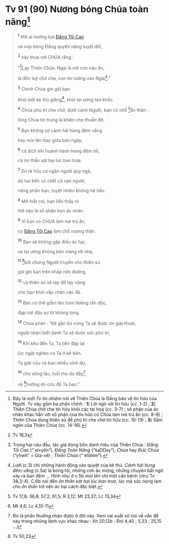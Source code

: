 # Tv 91 (90) Nương bóng Chúa toàn năng[^1-67d9ccc4-5308-487b-a242-f6b982c0464e]

> <sup><b>1</b></sup> Hỡi ai nương tựa [Đấng Tối Cao]()
>
> và núp bóng Đấng quyền năng tuyệt đối,
>
> <sup><b>2</b></sup> hãy thưa với CHÚA rằng :
>
> “[^1@-67d9ccc4-5308-487b-a242-f6b982c0464e]Lạy Thiên Chúa, Ngài là nơi con náu ẩn,
>
> là đồn luỹ chở che, con tin tưởng vào Ngài[^2-67d9ccc4-5308-487b-a242-f6b982c0464e].”
>
> <sup><b>3</b></sup> Chính Chúa gìn giữ bạn
>
> khỏi lưới kẻ thù giăng[^3-67d9ccc4-5308-487b-a242-f6b982c0464e], khỏi tai ương tàn khốc.
>
> <sup><b>4</b></sup> Chúa phù trì che chở, dưới cánh Người, bạn có chỗ [^2@-67d9ccc4-5308-487b-a242-f6b982c0464e]ẩn thân :
>
> lòng Chúa tín trung là khiên che thuẫn đỡ.
>
> <sup><b>5</b></sup> Bạn không sợ cảnh hãi hùng đêm vắng
>
> hay mũi tên bay giữa ban ngày,
>
> <sup><b>6</b></sup> cả dịch khí hoành hành trong đêm tối,
>
> cả ôn thần sát hại lúc ban trưa.
>
> <sup><b>7</b></sup> Dù tả hữu có ngàn người quỵ ngã,
>
> dù hai bên có chết cả vạn người,
>
> riêng phần bạn, tuyệt nhiên không hề hấn.
>
> <sup><b>8</b></sup> Mở mắt coi, bạn liền thấy rõ
>
> thế nào là số phận bọn ác nhân.
>
> <sup><b>9</b></sup> Vì bạn có CHÚA làm nơi trú ẩn,
>
> có [Đấng Tối Cao]() làm chỗ nương thân.
>
> <sup><b>10</b></sup> Bạn sẽ không gặp điều ác hại,
>
> và tai ương không bén mảng tới nhà,
>
> <sup><b>11</b></sup> [^3@-67d9ccc4-5308-487b-a242-f6b982c0464e]bởi chưng Người truyền cho thiên sứ
>
> giữ gìn bạn trên khắp nẻo đường,
>
> <sup><b>12</b></sup> và thiên sứ sẽ tay đỡ tay nâng
>
> cho bạn khỏi vấp chân vào đá.
>
> <sup><b>13</b></sup> Bạn có thể giẫm lên hùm thiêng rắn độc,
>
> đạp nát đầu sư tử khủng long.
>
> <sup><b>14</b></sup> Chúa phán : “Kẻ gắn bó cùng Ta sẽ được ơn giải thoát,
>
> người nhận biết danh Ta sẽ được sức phù trì.
>
> <sup><b>15</b></sup> Khi kêu đến Ta, Ta liền đáp lại
>
> lúc ngặt nghèo có Ta ở kề bên.
>
> Ta giải cứu và ban nhiều vinh dự,
>
> <sup><b>16</b></sup> cho sống lâu, tuổi thọ dư đầy[^4-67d9ccc4-5308-487b-a242-f6b982c0464e]
>
> và [^4@-67d9ccc4-5308-487b-a242-f6b982c0464e]hưởng ơn cứu độ Ta ban.”

[^1-67d9ccc4-5308-487b-a242-f6b982c0464e]: Đây là _một Tv tín nhiệm_ nói về Thiên Chúa là Đấng bảo vệ tín hữu của Người. Tv này gồm ba phần chính : **1**) Lời ngỏ với tín hữu (cc. 1-2) ; **2**) Thiên Chúa chở che tín hữu khỏi các tai hoạ (cc. 3-7) ; số phận của ác nhân khác hẳn với số phận của tín hữu có Chúa làm nơi trú ẩn (cc. 8-9) ; Thiên Chúa dùng thiên sứ để phù trì che chở tín hữu (cc. 10-13) ; **3**) Sấm ngôn của Thiên Chúa (cc. 14-16).

[^2-67d9ccc4-5308-487b-a242-f6b982c0464e]: Trong hai câu đầu, tác giả dùng bốn danh hiệu của Thiên Chúa : _Đấng Tối Cao_ (“\`el•yôn”), _Đấng Toàn Năng_ (“šaDDay”), _Chúa_ hay _Đức Chúa_ (“yhwh” = Gia-vê) ; _Thiên Chúa_ (“´élöhîm”).

[^3-67d9ccc4-5308-487b-a242-f6b982c0464e]: _Lưới_ (c.3) chỉ những hành động xảo quyệt của kẻ thù. _Cảnh hãi hùng đêm vắng_ (c.5a) là bóng tối, những cơn ác mộng, những chuyện bất ngờ xảy ra ban đêm ... Hinh như ở c.5b _mũi tên_ chỉ một căn bệnh (như Tv 38,3-4). C.6b nói đến _ôn thần sát hại lúc ban trưa_, lúc mà sức nóng làm cho _ôn thần_ trở nên ác hại cách đặc biệt.

[^4-67d9ccc4-5308-487b-a242-f6b982c0464e]: Đó là phần thưởng nhận được ở đời này. Xem vài xuất xứ nói về vấn đề này trong những lãnh vực khác nhau : Xh 20,12b ; Đnl 4,40 ; 5,33 ; 25,15 ...

[^1@-67d9ccc4-5308-487b-a242-f6b982c0464e]: Tv 18,3

[^2@-67d9ccc4-5308-487b-a242-f6b982c0464e]: Tv 17,8; 36,8; 57,2; 61,5; R 2,12; Mt 23,37; Lc 13,34

[^3@-67d9ccc4-5308-487b-a242-f6b982c0464e]: Mt 4,6; Lc 4,10-11

[^4@-67d9ccc4-5308-487b-a242-f6b982c0464e]: Tv 50,23
